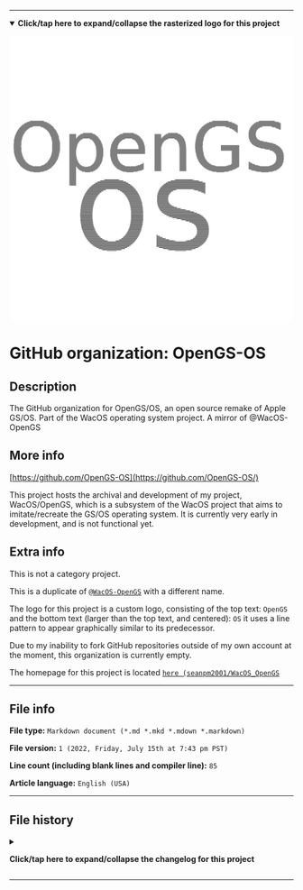 
***

<!--
<details><summary><b lang="en">Click/tap here to expand/collapse the vectorized logo for this project</b></summary>

![WichCraft_Icon_1024px.svg failed to load. The file may be missing or corrupt. Check the file path for errors first.](/AdditionalInfo/2/OpenGS-OS/WichCraft_Icon_1024px.svg)

</details>
!-->

<details open><summary><b lang="en">Click/tap here to expand/collapse the rasterized logo for this project</b></summary>

![OpenGS_OS_Logo_1024px_HighCompression.png failed to load. The file may be missing or corrupt. Check the file path for errors first.](/AdditionalInfo/2/OpenGS-OS/OpenGS_OS_Logo_1024px_HighCompression.png)

</details>

# GitHub organization: OpenGS-OS

## Description

The GitHub organization for OpenGS/OS, an open source remake of Apple GS/OS. Part of the WacOS operating system project. A mirror of @WacOS-OpenGS

## More info

[https://github.com/OpenGS-OS](https://github.com/OpenGS-OS/)

This project hosts the archival and development of my project, WacOS/OpenGS, which is a subsystem of the WacOS project that aims to imitate/recreate the GS/OS operating system. It is currently very early in development, and is not functional yet.

## Extra info

This is not a category project.

This is a duplicate of [`@WacOS-OpenGS`](/AdditionalInfo/2/WacOS-OpenGS/) with a different name.

The logo for this project is a custom logo, consisting of the top text: `OpenGS` and the bottom text (larger than the top text, and centered): `OS` it uses a line pattern to appear graphically similar to its predecessor.

Due to my inability to fork GitHub repositories outside of my own account at the moment, this organization is currently empty.

The homepage for this project is located [`here (seanpm2001/WacOS_OpenGS`](https://github.com/seanpm2001/WacOS_OpenGS/)

<!--
There is no current home repository for this project.
!-->

***

## File info

**File type:** `Markdown document (*.md *.mkd *.mdown *.markdown)`

**File version:** `1 (2022, Friday, July 15th at 7:43 pm PST)`

**Line count (including blank lines and compiler line):** `85`

**Article language:** `English (USA)`

***

## File history

<details><summary><p lang="en"><b>Click/tap here to expand/collapse the changelog for this project</b></p></summary>

<details><summary><p lang="en"><b>Version 1 (2022, Friday, July 15th at 7:43 pm PST)</b></p></summary>

**This version was made by:** [`@seanpm2001`](https://github.com/seanpm2001/)

> Changes:

- [x] Started the file
- [x] Referenced the organization icon (raster)
<!--  - [x] Referenced the organization icon (vector) !-->
- [x] Added the organization description
- [x] Added the `more info` section
- [x] Added the `extra info` section
- [x] Added the `file info` section
- [x] Added the `file history` section
- [ ] No other changes in version 1

</details>

</details>

***

